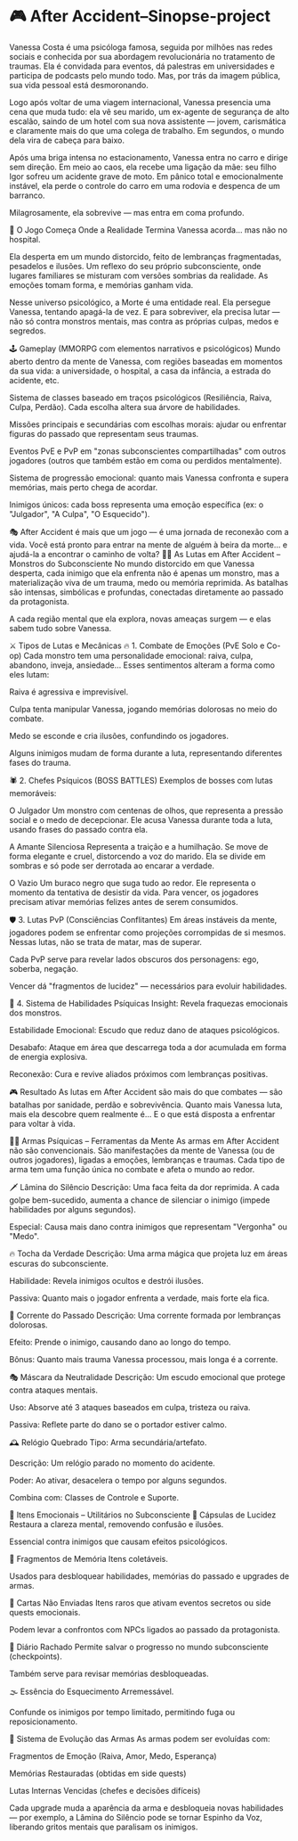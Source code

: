 # 🎮 After Accident–Sinopse-project

Vanessa Costa é uma psicóloga famosa, seguida por milhões nas redes sociais e conhecida por sua abordagem revolucionária no tratamento de traumas. Ela é convidada para eventos, dá palestras em universidades e participa de podcasts pelo mundo todo. Mas, por trás da imagem pública, sua vida pessoal está desmoronando.

Logo após voltar de uma viagem internacional, Vanessa presencia uma cena que muda tudo: ela vê seu marido, um ex-agente de segurança de alto escalão, saindo de um hotel com sua nova assistente — jovem, carismática e claramente mais do que uma colega de trabalho. Em segundos, o mundo dela vira de cabeça para baixo.

Após uma briga intensa no estacionamento, Vanessa entra no carro e dirige sem direção. Em meio ao caos, ela recebe uma ligação da mãe: seu filho Igor sofreu um acidente grave de moto. Em pânico total e emocionalmente instável, ela perde o controle do carro em uma rodovia e despenca de um barranco.

Milagrosamente, ela sobrevive — mas entra em coma profundo.

🧠 O Jogo Começa Onde a Realidade Termina
Vanessa acorda... mas não no hospital.

Ela desperta em um mundo distorcido, feito de lembranças fragmentadas, pesadelos e ilusões. Um reflexo do seu próprio subconsciente, onde lugares familiares se misturam com versões sombrias da realidade. As emoções tomam forma, e memórias ganham vida.

Nesse universo psicológico, a Morte é uma entidade real. Ela persegue Vanessa, tentando apagá-la de vez. E para sobreviver, ela precisa lutar — não só contra monstros mentais, mas contra as próprias culpas, medos e segredos.

🕹️ Gameplay (MMORPG com elementos narrativos e psicológicos)
Mundo aberto dentro da mente de Vanessa, com regiões baseadas em momentos da sua vida: a universidade, o hospital, a casa da infância, a estrada do acidente, etc.

Sistema de classes baseado em traços psicológicos (Resiliência, Raiva, Culpa, Perdão). Cada escolha altera sua árvore de habilidades.

Missões principais e secundárias com escolhas morais: ajudar ou enfrentar figuras do passado que representam seus traumas.

Eventos PvE e PvP em "zonas subconscientes compartilhadas" com outros jogadores (outros que também estão em coma ou perdidos mentalmente).

Sistema de progressão emocional: quanto mais Vanessa confronta e supera memórias, mais perto chega de acordar.

Inimigos únicos: cada boss representa uma emoção específica (ex: o "Julgador", "A Culpa", "O Esquecido").

🎭 After Accident é mais que um jogo — é uma jornada de reconexão com a vida.
Você está pronto para entrar na mente de alguém à beira da morte... e ajudá-la a encontrar o caminho de volta?
🧟‍♂️ As Lutas em After Accident – Monstros do Subconsciente
No mundo distorcido em que Vanessa desperta, cada inimigo que ela enfrenta não é apenas um monstro, mas a materialização viva de um trauma, medo ou memória reprimida. As batalhas são intensas, simbólicas e profundas, conectadas diretamente ao passado da protagonista.

A cada região mental que ela explora, novas ameaças surgem — e elas sabem tudo sobre Vanessa.

⚔️ Tipos de Lutas e Mecânicas
🔥 1. Combate de Emoções (PvE Solo e Co-op)
Cada monstro tem uma personalidade emocional: raiva, culpa, abandono, inveja, ansiedade…
Esses sentimentos alteram a forma como eles lutam:

Raiva é agressiva e imprevisível.

Culpa tenta manipular Vanessa, jogando memórias dolorosas no meio do combate.

Medo se esconde e cria ilusões, confundindo os jogadores.

Alguns inimigos mudam de forma durante a luta, representando diferentes fases do trauma.

🕷️ 2. Chefes Psíquicos (BOSS BATTLES)
Exemplos de bosses com lutas memoráveis:

O Julgador
Um monstro com centenas de olhos, que representa a pressão social e o medo de decepcionar. Ele acusa Vanessa durante toda a luta, usando frases do passado contra ela.

A Amante Silenciosa
Representa a traição e a humilhação. Se move de forma elegante e cruel, distorcendo a voz do marido. Ela se divide em sombras e só pode ser derrotada ao encarar a verdade.

O Vazio
Um buraco negro que suga tudo ao redor. Ele representa o momento da tentativa de desistir da vida. Para vencer, os jogadores precisam ativar memórias felizes antes de serem consumidos.

🛡️ 3. Lutas PvP (Consciências Conflitantes)
Em áreas instáveis da mente, jogadores podem se enfrentar como projeções corrompidas de si mesmos.
Nessas lutas, não se trata de matar, mas de superar.

Cada PvP serve para revelar lados obscuros dos personagens: ego, soberba, negação.

Vencer dá "fragmentos de lucidez" — necessários para evoluir habilidades.

🧠 4. Sistema de Habilidades Psíquicas
Insight: Revela fraquezas emocionais dos monstros.

Estabilidade Emocional: Escudo que reduz dano de ataques psicológicos.

Desabafo: Ataque em área que descarrega toda a dor acumulada em forma de energia explosiva.

Reconexão: Cura e revive aliados próximos com lembranças positivas.

🎮 Resultado
As lutas em After Accident são mais do que combates — são batalhas por sanidade, perdão e sobrevivência.
Quanto mais Vanessa luta, mais ela descobre quem realmente é...
E o que está disposta a enfrentar para voltar à vida.

🧠🔪 Armas Psíquicas – Ferramentas da Mente
As armas em After Accident não são convencionais. São manifestações da mente de Vanessa (ou de outros jogadores), ligadas a emoções, lembranças e traumas. Cada tipo de arma tem uma função única no combate e afeta o mundo ao redor.

🗡️ Lâmina do Silêncio
Descrição: Uma faca feita da dor reprimida. A cada golpe bem-sucedido, aumenta a chance de silenciar o inimigo (impede habilidades por alguns segundos).

Especial: Causa mais dano contra inimigos que representam "Vergonha" ou "Medo".

🔥 Tocha da Verdade
Descrição: Uma arma mágica que projeta luz em áreas escuras do subconsciente.

Habilidade: Revela inimigos ocultos e destrói ilusões.

Passiva: Quanto mais o jogador enfrenta a verdade, mais forte ela fica.

🧊 Corrente do Passado
Descrição: Uma corrente formada por lembranças dolorosas.

Efeito: Prende o inimigo, causando dano ao longo do tempo.

Bônus: Quanto mais trauma Vanessa processou, mais longa é a corrente.

🎭 Máscara da Neutralidade
Descrição: Um escudo emocional que protege contra ataques mentais.

Uso: Absorve até 3 ataques baseados em culpa, tristeza ou raiva.

Passiva: Reflete parte do dano se o portador estiver calmo.

🕰️ Relógio Quebrado
Tipo: Arma secundária/artefato.

Descrição: Um relógio parado no momento do acidente.

Poder: Ao ativar, desacelera o tempo por alguns segundos.

Combina com: Classes de Controle e Suporte.

🎒 Itens Emocionais – Utilitários no Subconsciente
💊 Cápsulas de Lucidez
Restaura a clareza mental, removendo confusão e ilusões.

Essencial contra inimigos que causam efeitos psicológicos.

🧩 Fragmentos de Memória
Itens coletáveis.

Usados para desbloquear habilidades, memórias do passado e upgrades de armas.

💬 Cartas Não Enviadas
Itens raros que ativam eventos secretos ou side quests emocionais.

Podem levar a confrontos com NPCs ligados ao passado da protagonista.

📓 Diário Rachado
Permite salvar o progresso no mundo subconsciente (checkpoints).

Também serve para revisar memórias desbloqueadas.

🌫️ Essência do Esquecimento
Arremessável.

Confunde os inimigos por tempo limitado, permitindo fuga ou reposicionamento.

🔧 Sistema de Evolução das Armas
As armas podem ser evoluídas com:

Fragmentos de Emoção (Raiva, Amor, Medo, Esperança)

Memórias Restauradas (obtidas em side quests)

Lutas Internas Vencidas (chefes e decisões difíceis)

Cada upgrade muda a aparência da arma e desbloqueia novas habilidades — por exemplo, a Lâmina do Silêncio pode se tornar Espinho da Voz, liberando gritos mentais que paralisam os inimigos.